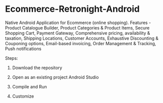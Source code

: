 # Ecommerce-Retronight-Android
Native Android Application for Ecommerce (online shopping). Features - Product Catalogue Builder, Product Categories &amp; Product Items, Secure Shopping Cart, Payment Gateway, Comprehensive pricing, availability &amp; taxation, Shipping Locations, Customer Accounts, Exhaustive Discounting &amp; Couponing options, Email-based invoicing, Order Management &amp; Tracking, Push notifications

Steps:

1. Download the repository

2. Open as an existing project Android Studio

3. Compile and Run

4. Customize
